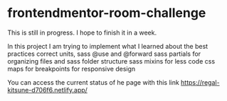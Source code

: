 # frontendmentor-room-challenge
This is still in progress. I hope to finish it in a week.

In this project I am trying to implement what I learned about the best practices
correct units,
sass @use and @forward
sass partials for organizing files and sass folder structure
sass mixins for less code
css maps for breakpoints for responsive design

You can access the current status of he page with this link
https://regal-kitsune-d706f6.netlify.app/
